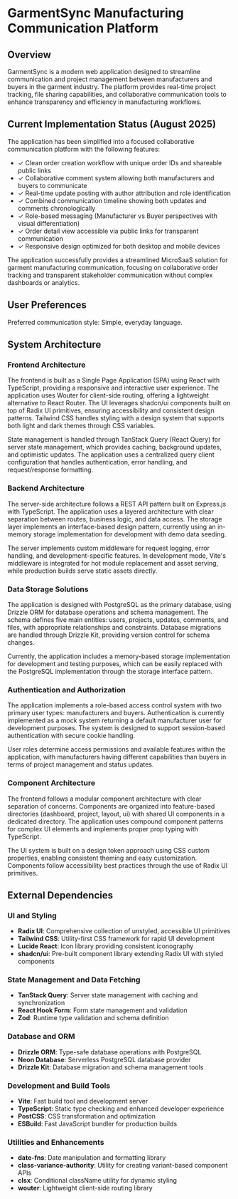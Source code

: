 # GarmentSync Manufacturing Communication Platform

## Overview

GarmentSync is a modern web application designed to streamline communication and project management between manufacturers and buyers in the garment industry. The platform provides real-time project tracking, file sharing capabilities, and collaborative communication tools to enhance transparency and efficiency in manufacturing workflows.

## Current Implementation Status (August 2025)

The application has been simplified into a focused collaborative communication platform with the following features:
- ✓ Clean order creation workflow with unique order IDs and shareable public links
- ✓ Collaborative comment system allowing both manufacturers and buyers to communicate
- ✓ Real-time update posting with author attribution and role identification
- ✓ Combined communication timeline showing both updates and comments chronologically
- ✓ Role-based messaging (Manufacturer vs Buyer perspectives with visual differentiation)
- ✓ Order detail view accessible via public links for transparent communication
- ✓ Responsive design optimized for both desktop and mobile devices

The application successfully provides a streamlined MicroSaaS solution for garment manufacturing communication, focusing on collaborative order tracking and transparent stakeholder communication without complex dashboards or analytics.

## User Preferences

Preferred communication style: Simple, everyday language.

## System Architecture

### Frontend Architecture
The frontend is built as a Single Page Application (SPA) using React with TypeScript, providing a responsive and interactive user experience. The application uses Wouter for client-side routing, offering a lightweight alternative to React Router. The UI leverages shadcn/ui components built on top of Radix UI primitives, ensuring accessibility and consistent design patterns. Tailwind CSS handles styling with a design system that supports both light and dark themes through CSS variables.

State management is handled through TanStack Query (React Query) for server state management, which provides caching, background updates, and optimistic updates. The application uses a centralized query client configuration that handles authentication, error handling, and request/response formatting.

### Backend Architecture
The server-side architecture follows a REST API pattern built on Express.js with TypeScript. The application uses a layered architecture with clear separation between routes, business logic, and data access. The storage layer implements an interface-based design pattern, currently using an in-memory storage implementation for development with demo data seeding.

The server implements custom middleware for request logging, error handling, and development-specific features. In development mode, Vite's middleware is integrated for hot module replacement and asset serving, while production builds serve static assets directly.

### Data Storage Solutions
The application is designed with PostgreSQL as the primary database, using Drizzle ORM for database operations and schema management. The schema defines five main entities: users, projects, updates, comments, and files, with appropriate relationships and constraints. Database migrations are handled through Drizzle Kit, providing version control for schema changes.

Currently, the application includes a memory-based storage implementation for development and testing purposes, which can be easily replaced with the PostgreSQL implementation through the storage interface pattern.

### Authentication and Authorization
The application implements a role-based access control system with two primary user types: manufacturers and buyers. Authentication is currently implemented as a mock system returning a default manufacturer user for development purposes. The system is designed to support session-based authentication with secure cookie handling.

User roles determine access permissions and available features within the application, with manufacturers having different capabilities than buyers in terms of project management and status updates.

### Component Architecture
The frontend follows a modular component architecture with clear separation of concerns. Components are organized into feature-based directories (dashboard, project, layout, ui) with shared UI components in a dedicated directory. The application uses compound component patterns for complex UI elements and implements proper prop typing with TypeScript.

The UI system is built on a design token approach using CSS custom properties, enabling consistent theming and easy customization. Components follow accessibility best practices through the use of Radix UI primitives.

## External Dependencies

### UI and Styling
- **Radix UI**: Comprehensive collection of unstyled, accessible UI primitives
- **Tailwind CSS**: Utility-first CSS framework for rapid UI development
- **Lucide React**: Icon library providing consistent iconography
- **shadcn/ui**: Pre-built component library extending Radix UI with styled components

### State Management and Data Fetching
- **TanStack Query**: Server state management with caching and synchronization
- **React Hook Form**: Form state management and validation
- **Zod**: Runtime type validation and schema definition

### Database and ORM
- **Drizzle ORM**: Type-safe database operations with PostgreSQL
- **Neon Database**: Serverless PostgreSQL database provider
- **Drizzle Kit**: Database migration and schema management tools

### Development and Build Tools
- **Vite**: Fast build tool and development server
- **TypeScript**: Static type checking and enhanced developer experience
- **PostCSS**: CSS transformation and optimization
- **ESBuild**: Fast JavaScript bundler for production builds

### Utilities and Enhancements
- **date-fns**: Date manipulation and formatting library
- **class-variance-authority**: Utility for creating variant-based component APIs
- **clsx**: Conditional className utility for dynamic styling
- **wouter**: Lightweight client-side routing library